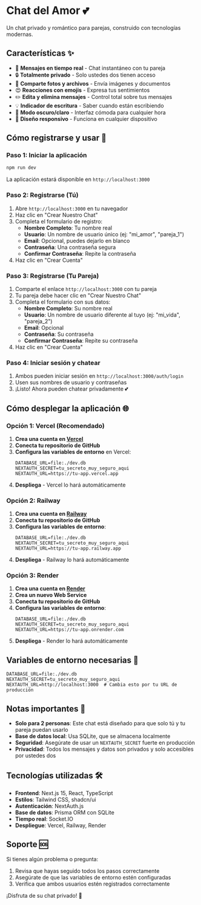 # Chat del Amor 💕

Un chat privado y romántico para parejas, construido con tecnologías modernas.

## Características ✨

- 💬 **Mensajes en tiempo real** - Chat instantáneo con tu pareja
- 🔒 **Totalmente privado** - Solo ustedes dos tienen acceso
- 📸 **Comparte fotos y archivos** - Envía imágenes y documentos
- 😍 **Reacciones con emojis** - Expresa tus sentimientos
- ✏️ **Edita y elimina mensajes** - Control total sobre tus mensajes
- 💡 **Indicador de escritura** - Saber cuando están escribiendo
- 🌙 **Modo oscuro/claro** - Interfaz cómoda para cualquier hora
- 📱 **Diseño responsivo** - Funciona en cualquier dispositivo

## Cómo registrarse y usar 🚀

### Paso 1: Iniciar la aplicación

```bash
npm run dev
```

La aplicación estará disponible en `http://localhost:3000`

### Paso 2: Registrarse (Tú)

1. Abre `http://localhost:3000` en tu navegador
2. Haz clic en "Crear Nuestro Chat"
3. Completa el formulario de registro:
   - **Nombre Completo**: Tu nombre real
   - **Usuario**: Un nombre de usuario único (ej: "mi_amor", "pareja_1")
   - **Email**: Opcional, puedes dejarlo en blanco
   - **Contraseña**: Una contraseña segura
   - **Confirmar Contraseña**: Repite la contraseña
4. Haz clic en "Crear Cuenta"

### Paso 3: Registrarse (Tu Pareja)

1. Comparte el enlace `http://localhost:3000` con tu pareja
2. Tu pareja debe hacer clic en "Crear Nuestro Chat"
3. Completa el formulario con sus datos:
   - **Nombre Completo**: Su nombre real
   - **Usuario**: Un nombre de usuario diferente al tuyo (ej: "mi_vida", "pareja_2")
   - **Email**: Opcional
   - **Contraseña**: Su contraseña
   - **Confirmar Contraseña**: Repite su contraseña
4. Haz clic en "Crear Cuenta"

### Paso 4: Iniciar sesión y chatear

1. Ambos pueden iniciar sesión en `http://localhost:3000/auth/login`
2. Usen sus nombres de usuario y contraseñas
3. ¡Listo! Ahora pueden chatear privadamente 💕

## Cómo desplegar la aplicación 🌐

### Opción 1: Vercel (Recomendado)

1. **Crea una cuenta en [Vercel](https://vercel.com)**
2. **Conecta tu repositorio de GitHub**
3. **Configura las variables de entorno** en Vercel:
   ```
   DATABASE_URL=file:./dev.db
   NEXTAUTH_SECRET=tu_secreto_muy_seguro_aqui
   NEXTAUTH_URL=https://tu-app.vercel.app
   ```
4. **Despliega** - Vercel lo hará automáticamente

### Opción 2: Railway

1. **Crea una cuenta en [Railway](https://railway.app)**
2. **Conecta tu repositorio de GitHub**
3. **Configura las variables de entorno**:
   ```
   DATABASE_URL=file:./dev.db
   NEXTAUTH_SECRET=tu_secreto_muy_seguro_aqui
   NEXTAUTH_URL=https://tu-app.railway.app
   ```
4. **Despliega** - Railway lo hará automáticamente

### Opción 3: Render

1. **Crea una cuenta en [Render](https://render.com)**
2. **Crea un nuevo Web Service**
3. **Conecta tu repositorio de GitHub**
4. **Configura las variables de entorno**:
   ```
   DATABASE_URL=file:./dev.db
   NEXTAUTH_SECRET=tu_secreto_muy_seguro_aqui
   NEXTAUTH_URL=https://tu-app.onrender.com
   ```
5. **Despliega** - Render lo hará automáticamente

## Variables de entorno necesarias 🔧

```env
DATABASE_URL=file:./dev.db
NEXTAUTH_SECRET=tu_secreto_muy_seguro_aqui
NEXTAUTH_URL=http://localhost:3000  # Cambia esto por tu URL de producción
```

## Notas importantes 📝

- **Solo para 2 personas**: Este chat está diseñado para que solo tú y tu pareja puedan usarlo
- **Base de datos local**: Usa SQLite, que se almacena localmente
- **Seguridad**: Asegúrate de usar un `NEXTAUTH_SECRET` fuerte en producción
- **Privacidad**: Todos los mensajes y datos son privados y solo accesibles por ustedes dos

## Tecnologías utilizadas 🛠️

- **Frontend**: Next.js 15, React, TypeScript
- **Estilos**: Tailwind CSS, shadcn/ui
- **Autenticación**: NextAuth.js
- **Base de datos**: Prisma ORM con SQLite
- **Tiempo real**: Socket.IO
- **Despliegue**: Vercel, Railway, Render

## Soporte 🆘

Si tienes algún problema o pregunta:
1. Revisa que hayas seguido todos los pasos correctamente
2. Asegúrate de que las variables de entorno estén configuradas
3. Verifica que ambos usuarios estén registrados correctamente

¡Disfruta de su chat privado! 💖